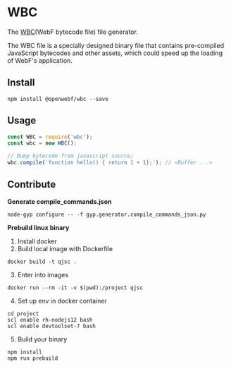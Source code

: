 # WBC

The [WBC](https://github.com/openwebf/rfc/blob/main/working/wbc1.en-US.md)(WebF bytecode file) file generator.

The WBC file is a specially designed binary file that contains pre-compiled JavaScript bytecodes and other assets, which could speed up the loading of WebF's application.

## Install

```
npm install @openwebf/wbc --save
```

## Usage

```javascript
const WBC = require('wbc');
const wbc = new WBC();

// Dump bytecode from javascript source;
wbc.compile('function hello() { return 1 + 1};'); // <Buffer ...>
```

## Contribute

**Generate compile_commands.json**

```
node-gyp configure -- -f gyp.generator.compile_commands_json.py
```

**Prebuild linux binary**

1. Install docker
2. Build local image with Dockerfile
  ```
  docker build -t qjsc .
  ```
3. Enter into images
  ```
  docker run --rm -it -v $(pwd):/project qjsc
  ```
4. Set up env in docker container
  ```
  cd project
  scl enable rh-nodejs12 bash
  scl enable devtoolset-7 bash
  ```
5. Build your binary
  ```
  npm install
  npm run prebuild
  ```
